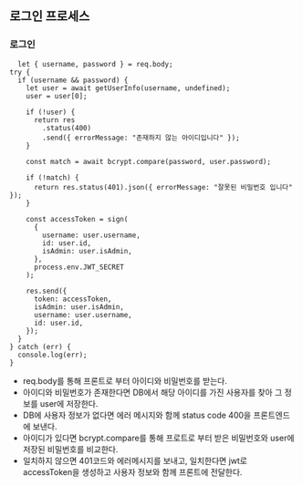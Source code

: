 ## 로그인 프로세스

### 로그인

```
  let { username, password } = req.body;
try {
  if (username && password) {
    let user = await getUserInfo(username, undefined);
    user = user[0];

    if (!user) {
      return res
        .status(400)
        .send({ errorMessage: "존재하지 않는 아이디입니다" });
    }

    const match = await bcrypt.compare(password, user.password);

    if (!match) {
      return res.status(401).json({ errorMessage: "잘못된 비밀번호 입니다" });
    }

    const accessToken = sign(
      {
        username: user.username,
        id: user.id,
        isAdmin: user.isAdmin,
      },
      process.env.JWT_SECRET
    );

    res.send({
      token: accessToken,
      isAdmin: user.isAdmin,
      username: user.username,
      id: user.id,
    });
  }
} catch (err) {
  console.log(err);
}
```

- req.body를 통해 프론트로 부터 아이디와 비밀번호를 받는다.
- 아이디와 비밀번호가 존재한다면 DB에서 해당 아이디를 가진 사용자를 찾아 그 정보를 user에 저장한다.
- DB에 사용자 정보가 없다면 에러 메시지와 함께 status code 400을 프론트엔드에 보낸다.
- 아이디가 있다면 bcrypt.compare를 통해 프로트로 부터 받은 비밀번호와 user에 저장된 비밀번호를 비교한다.
- 일치하지 않으면 401코드와 에러메시지를 보내고, 일치한다면 jwt로 accessToken을 생성하고 사용자 정보와 함께 프론트에 전달한다.
